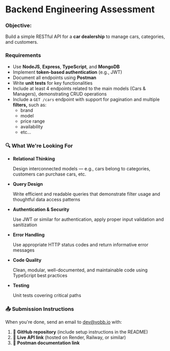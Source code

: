 # Backend Engineering Assessment

### **Objective:**

Build a simple RESTful API for a **car dealership** to manage cars, categories, and customers.

### Requirements

- Use **NodeJS**, **Express**, **TypeScript**, and **MongoDB**
- Implement **token-based authentication** (e.g., JWT)
- Document all endpoints using **Postman**
- Write **unit tests** for key functionalities
- Include at least 4 endpoints related to the main models (Cars & Managers), demonstrating CRUD operations
- Include a `GET /cars` endpoint with support for pagination and multiple **filters,** such as:
    - brand
    - model
    - price range
    - availability
    - etc…

### 🔍 What We're Looking For

- **Relational Thinking**
    
    Design interconnected models — e.g., cars belong to categories, customers can purchase cars, etc.
    
- **Query Design**
    
    Write efficient and readable queries that demonstrate filter usage and thoughtful data access patterns
    
- **Authentication & Security**
    
    Use JWT or similar for authentication, apply proper input validation and sanitization
    
- **Error Handling**
    
    Use appropriate HTTP status codes and return informative error messages
    
- **Code Quality**
    
    Clean, modular, well-documented, and maintainable code using TypeScript best practices
    
- **Testing**
    
    Unit tests covering critical paths
    

### 📤 Submission Instructions

When you're done, send an email to dev@vobb.io with:

1. 🔗 **GitHub repository** (include setup instructions in the README)
2. 🔗 **Live API link** (hosted on Render, Railway, or similar)
3. 🔗 **Postman documentation link**